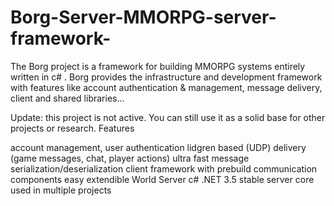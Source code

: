 # Borg-Server-MMORPG-server-framework-
The Borg project is a framework for building MMORPG systems entirely written in c# . Borg provides the infrastructure and development framework with features like account authentication &amp; management, message delivery, client and shared libraries...

Update: this project is not active. You can still use it as a solid base for other projects or research.
Features

account management, user authentication
lidgren based (UDP) delivery (game messages, chat, player actions)
ultra fast message serialization/deserialization
client framework with prebuild communication components
easy extendible World Server
c#
.NET 3.5
stable server core used in multiple projects
